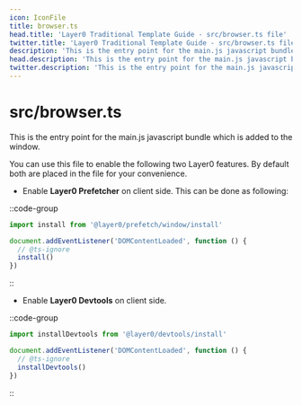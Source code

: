 ```yaml
---
icon: IconFile
title: browser.ts
head.title: 'Layer0 Traditional Template Guide - src/browser.ts file'
twitter.title: 'Layer0 Traditional Template Guide - src/browser.ts file'
description: 'This is the entry point for the main.js javascript bundle which is added to the window.'
head.description: 'This is the entry point for the main.js javascript bundle which is added to the window.'
twitter.description: 'This is the entry point for the main.js javascript bundle which is added to the window.'
---
```


# src/browser.ts

This is the entry point for the main.js javascript bundle which is added to the window.

You can use this file to enable the following two Layer0 features. By default both are placed in the file for your convenience.

- Enable **Layer0 Prefetcher** on client side. This can be done as following:

::code-group

```ts [browser.ts]
import install from '@layer0/prefetch/window/install'

document.addEventListener('DOMContentLoaded', function () {
  // @ts-ignore
  install()
})
```

::

- Enable **Layer0 Devtools** on client side.

::code-group

```ts [browser.ts]
import installDevtools from '@layer0/devtools/install'

document.addEventListener('DOMContentLoaded', function () {
  // @ts-ignore
  installDevtools()
})
```

::
